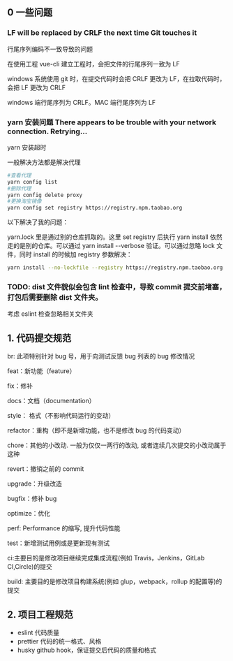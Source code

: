 ## 0 一些问题

### LF will be replaced by CRLF the next time Git touches it

行尾序列编码不一致导致的问题

在使用工程 vue-cli 建立工程时，会把文件的行尾序列一致为 LF

windows 系统使用 git 时，在提交代码时会把 CRLF 更改为 LF，在拉取代码时，会把 LF 更改为 CRLF

windows 端行尾序列为 CRLF。MAC 端行尾序列为 LF

### yarn 安装问题 There appears to be trouble with your network connection. Retrying…

yarn 安装超时

一般解决方法都是解决代理

```bash
#查看代理
yarn config list
#删除代理
yarn config delete proxy
#更换淘宝镜像
yarn config set registry https://registry.npm.taobao.org
```

以下解决了我的问题：

yarn.lock 里是通过别的仓库抓取的。这里 set registry 后执行 yarn install 依然走的是别的仓库。可以通过 yarn install --verbose 验证。可以通过忽略 lock 文件，同时 install 的时候加 registry 参数解决：

```bash
yarn install --no-lockfile --registry https://registry.npm.taobao.org
```

### TODO: dist 文件貌似会包含 lint 检查中，导致 commit 提交前堵塞，打包后需要删除 dist 文件夹。

考虑 eslint 检查忽略相关文件夹

## 1. 代码提交规范

br: 此项特别针对 bug 号，用于向测试反馈 bug 列表的 bug 修改情况

feat：新功能（feature）

fix：修补

docs：文档（documentation）

style： 格式（不影响代码运行的变动）

refactor：重构（即不是新增功能，也不是修改 bug 的代码变动）

chore：其他的小改动. 一般为仅仅一两行的改动, 或者连续几次提交的小改动属于这种

revert：撤销之前的 commit

upgrade：升级改造

bugfix：修补 bug

optimize：优化

perf: Performance 的缩写, 提升代码性能

test：新增测试用例或是更新现有测试

ci:主要目的是修改项目继续完成集成流程(例如 Travis，Jenkins，GitLab CI,Circle)的提交

build: 主要目的是修改项目构建系统(例如 glup，webpack，rollup 的配置等)的提交

## 2. 项目工程规范

- eslint 代码质量
- prettier 代码的统一格式、风格
- husky github hook，保证提交后代码的质量和格式

